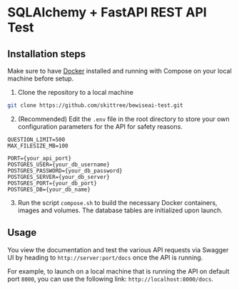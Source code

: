 # SQLAlchemy + FastAPI REST API Test

## Installation steps

Make sure to have [Docker](https://www.docker.com) installed and running with Compose on your local machine before setup.

1. Clone the repository to a local machine
```bash
git clone https://github.com/skittree/bewiseai-test.git
```

2. (Recommended) Edit the `.env` file in the root directory to store your own configuration parameters for the API for safety reasons.

```dotenv
QUESTION_LIMIT=500
MAX_FILESIZE_MB=100

PORT={your_api_port}
POSTGRES_USER={your_db_username}
POSTGRES_PASSWORD={your_db_password}
POSTGRES_SERVER={your_db_server}
POSTGRES_PORT={your_db_port}
POSTGRES_DB={your_db_name}
```

3. Run the script `compose.sh` to build the necessary Docker containers, images and volumes. The database tables are initialized upon launch.

## Usage

You view the documentation and test the various API requests via Swagger UI by heading to `http://server:port/docs` once the API is running. 

For example, to launch on a local machine that is running the API on default port `8000`, you can use the following link: `http://localhost:8000/docs`.